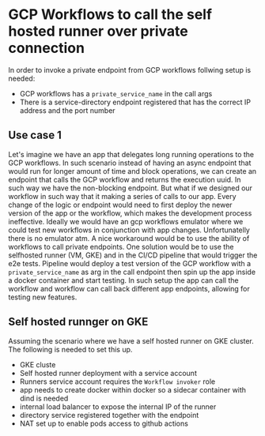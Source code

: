 # GCP Workflows to call the self hosted runner over private connection

In order to invoke a private endpoint from GCP workflows follwing setup is needed:
- GCP workflows has a `private_service_name` in the call args
- There is a service-directory endpoint registered that has the correct IP address and the port number


## Use case 1

Let's imagine we have an app that delegates long running operations to the GCP workflows.
In such scenario instead of having an async endpoint that would run for longer amount of time
and block operations, we can create an endpoint that calls the GCP workflow and returns the 
execution uuid. In such way we have the non-blocking endpoint. 
But what if we designed our workflow in such way that it making a series of calls to our app. 
Every change of the logic or endpoint would need to first deploy the newer version of the app or the 
workflow, which makes the development process ineffective. 
Ideally we would have an gcp workflows emulator where we could test new workflows in conjunction
with app changes. Unfortunatelly there is no emulator atm. 
A nice workaround would be to use the ability of workflows to call private endpoints. 
One solution would be to use the selfhosted runner (VM, GKE) and in the CI/CD pipeline that 
would trigger the e2e tests. Pipeline would deploy a test version of the GCP workflow with 
a `private_service_name` as arg in the call endpoint then spin up the app inside a docker container and start
testing. In such setup the app can call the workflow and workflow can call back different app endpoints,
allowing for testing new features. 


## Self hosted runnger on GKE

Assuming the scenario where we have a self hosted runner on GKE cluster. The following is needed to set this up.
- GKE cluste
- Self hosted runner deployment with a service account
- Runners service account requires the `Workflow invoker` role
- app needs to create docker within docker so a sidecar container with dind is needed
- internal load balancer to expose the internal IP of the runner
- directory service registered together with the endpoint
- NAT set up to enable pods access to github actions

